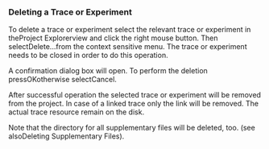 ### Deleting a Trace or Experiment

To delete a trace or experiment select the relevant trace or experiment in theProject Explorerview and click the right mouse button. Then selectDelete...from the context sensitive menu. The trace or experiment needs to be closed in order to do this operation.



A confirmation dialog box will open. To perform the deletion pressOKotherwise selectCancel.



After successful operation the selected trace or experiment will be removed from the project. In case of a linked trace only the link will be removed. The actual trace resource remain on the disk.

Note that the directory for all supplementary files will be deleted, too. (see alsoDeleting Supplementary Files).